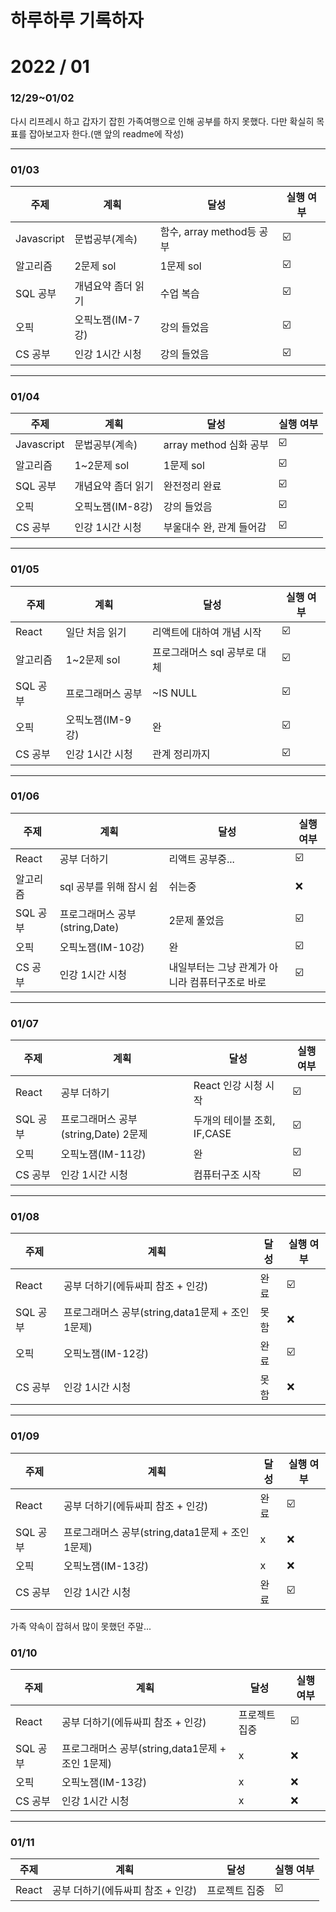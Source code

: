 # 하루하루 기록하자

# 2022 / 01

### 12/29~01/02

다시 리프레시 하고 갑자기 잡힌 가족여행으로 인해 공부를 하지 못했다. 다만 확실히 목표를 잡아보고자 한다.(맨 앞의 readme에 작성)

------

### 01/03

| 주제       | 계획               | 달성                      | 실행 여부 |
| ---------- | ------------------ | ------------------------- | --------- |
| Javascript | 문법공부(계속)     | 함수, array method등 공부 | ☑️         |
| 알고리즘   | 2문제 sol          | 1문제 sol                 | ☑️         |
| SQL 공부   | 개념요약 좀더 읽기 | 수업 복습                 | ☑️         |
| 오픽       | 오픽노잼(IM-7강)   | 강의 들었음               | ☑️         |
| CS 공부    | 인강 1시간 시청    | 강의 들었음               | ☑️         |

------

### 01/04

| 주제       | 계획               | 달성                     | 실행 여부 |
| ---------- | ------------------ | ------------------------ | --------- |
| Javascript | 문법공부(계속)     | array method 심화 공부   | ☑️         |
| 알고리즘   | 1~2문제 sol        | 1문제 sol                | ☑️         |
| SQL 공부   | 개념요약 좀더 읽기 | 완전정리 완료            | ☑️         |
| 오픽       | 오픽노잼(IM-8강)   | 강의 들었음              | ☑️         |
| CS 공부    | 인강 1시간 시청    | 부울대수 완, 관계 들어감 | ☑️         |

------

### 01/05

| 주제     | 계획              | 달성                         | 실행 여부 |
| -------- | ----------------- | ---------------------------- | --------- |
| React    | 일단 처음 읽기    | 리액트에 대하여 개념 시작    | ☑️         |
| 알고리즘 | 1~2문제 sol       | 프로그래머스 sql 공부로 대체 | ☑️         |
| SQL 공부 | 프로그래머스 공부 | ~IS NULL                     | ☑️         |
| 오픽     | 오픽노잼(IM-9강)  | 완                           | ☑️         |
| CS 공부  | 인강 1시간 시청   | 관계 정리까지                | ☑️         |

------

### 01/06

| 주제     | 계획                           | 달성                                            | 실행 여부 |
| -------- | ------------------------------ | ----------------------------------------------- | --------- |
| React    | 공부 더하기                    | 리액트 공부중...                                | ☑️         |
| 알고리즘 | sql 공부를 위해 잠시 쉼        | 쉬는중                                          | ❌         |
| SQL 공부 | 프로그래머스 공부(string,Date) | 2문제 풀었음                                    | ☑️         |
| 오픽     | 오픽노잼(IM-10강)              | 완                                              | ☑️         |
| CS 공부  | 인강 1시간 시청                | 내일부터는 그냥 관계가 아니라 컴퓨터구조로 바로 | ☑️         |

------

### 01/07

| 주제     | 계획                                 | 달성                        | 실행 여부 |
| -------- | ------------------------------------ | --------------------------- | --------- |
| React    | 공부 더하기                          | React 인강 시청 시작        | ☑️         |
| SQL 공부 | 프로그래머스 공부(string,Date) 2문제 | 두개의 테이블 조회, IF,CASE | ☑️         |
| 오픽     | 오픽노잼(IM-11강)                    | 완                          | ☑️         |
| CS 공부  | 인강 1시간 시청                      | 컴퓨터구조 시작             | ☑️         |

------

### 01/08

| 주제     | 계획                                             | 달성 | 실행 여부 |
| -------- | ------------------------------------------------ | ---- | --------- |
| React    | 공부 더하기(에듀싸피 참조 + 인강)                | 완료 | ☑️         |
| SQL 공부 | 프로그래머스 공부(string,data1문제 + 조인 1문제) | 못함 | ❌         |
| 오픽     | 오픽노잼(IM-12강)                                | 완료 | ☑️         |
| CS 공부  | 인강 1시간 시청                                  | 못함 | ❌         |

------

### 01/09

| 주제     | 계획                                             | 달성 | 실행 여부 |
| -------- | ------------------------------------------------ | ---- | --------- |
| React    | 공부 더하기(에듀싸피 참조 + 인강)                | 완료 | ☑️         |
| SQL 공부 | 프로그래머스 공부(string,data1문제 + 조인 1문제) | x    | ❌         |
| 오픽     | 오픽노잼(IM-13강)                                | x    | ❌         |
| CS 공부  | 인강 1시간 시청                                  | 완료 | ☑️         |

가족 약속이 잡혀서 많이 못했던 주말...

### 01/10

| 주제     | 계획                                             | 달성          | 실행 여부 |
| -------- | ------------------------------------------------ | ------------- | --------- |
| React    | 공부 더하기(에듀싸피 참조 + 인강)                | 프로젝트 집중 | ☑️         |
| SQL 공부 | 프로그래머스 공부(string,data1문제 + 조인 1문제) | x             | ❌         |
| 오픽     | 오픽노잼(IM-13강)                                | x             | ❌         |
| CS 공부  | 인강 1시간 시청                                  | x             | ❌         |

------

### 01/11

| 주제  | 계획                              | 달성          | 실행 여부 |
| ----- | --------------------------------- | ------------- | --------- |
| React | 공부 더하기(에듀싸피 참조 + 인강) | 프로젝트 집중 | ☑️         |



